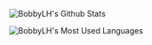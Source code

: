 ![BobbyLH's Github Stats](https://github-readme-stats.vercel.app/api?username=BobbyLH&show_icons=true&theme=dark&count_private=true)

![BobbyLH's Most Used Languages](https://github-readme-stats.vercel.app/api/top-langs/?username=BobbyLH&theme=dark&layout=compact)


